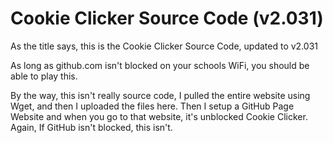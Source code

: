 # Cookie Clicker Source Code (v2.031)
As the title says, this is the Cookie Clicker Source Code, updated to v2.031

As long as github.com isn't blocked on your schools WiFi, you should be able to play this.

By the way, this isn't really source code, I pulled the entire website using Wget, and then I uploaded the files here. Then I setup a GitHub Page Website and when you go to that website, it's unblocked Cookie Clicker. Again, If GitHub isn't blocked, this isn't.

